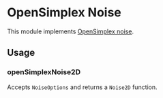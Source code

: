 # OpenSimplex Noise

This module implements [OpenSimplex noise](https://en.wikipedia.org/wiki/OpenSimplex_noise).

## Usage

### openSimplexNoise2D

Accepts `NoiseOptions` and returns a `Noise2D` function.
